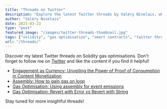 ```yaml
---
title: "Threads on Twitter"
description: "Explore the latest Twitter threads by Valéry Nivelais, where he shares valuable insights on Solidity gas optimisations."
author: "Valéry Nivelais"
date: 2023-03-23
type: "post"
featured_image: "/images/twitter-threads-thumbnail.jpg"
tags: ["solidity", "gas optimisation", "smart contracts", "twitter threads"]
url: "/threads/"
---
```


Discover my latest Twitter threads on Solidity gas optimisations. Don't forget to follow me on [Twitter](https://twitter.com/QNivelais) and like the content if you find it helpful!

 - [Engagement as Currency: Unveiling the Power of Proof of Consumption in Content Monetization](https://twitter.com/QNivelais/status/1722594523107176646)
 - [Assembly: How to gain gas on loop](https://twitter.com/QNivelais/status/1640766367136710672)
 - [Gas Optimisation: Using assembly for event emissions](https://twitter.com/QNivelais/status/1638955223333871616)
 - [Gas Optimisation: Revert with Error vs Revert with String](https://twitter.com/QNivelais/status/1638495912744894464)

Stay tuned for more insightful threads!
